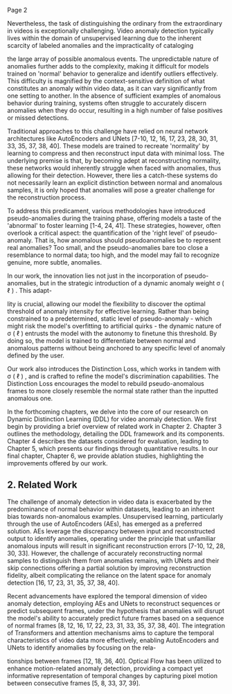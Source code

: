 Page 2

Nevertheless, the task of distinguishing the ordinary from the extraordinary in videos is exceptionally challenging. Video anomaly detection typically lives within the domain of unsupervised learning due to the inherent scarcity of labeled anomalies and the impracticality of cataloging

the large array of possible anomalous events. The unpredictable nature of anomalies further adds to the complexity, making it difficult for models trained on 'normal' behavior to generalize and identify outliers effectively. This difficulty is magnified by the context-sensitive definition of what constitutes an anomaly within video data, as it can vary significantly from one setting to another. In the absence of sufficient examples of anomalous behavior during training, systems often struggle to accurately discern anomalies when they do occur, resulting in a high number of false positives or missed detections.

Traditional approaches to this challenge have relied on neural network architectures like AutoEncoders and UNets [7-10, 12, 16, 17, 23, 28, 30, 31, 33, 35, 37, 38, 40]. These models are trained to recreate 'normality' by learning to compress and then reconstruct input data with minimal loss. The underlying premise is that, by becoming adept at reconstructing normality, these networks would inherently struggle when faced with anomalies, thus allowing for their detection. However, there lies a catch-these systems do not necessarily learn an explicit distinction between normal and anomalous samples, it is only hoped that anomalies will pose a greater challenge for the reconstruction process.

To address this predicament, various methodologies have introduced pseudo-anomalies during the training phase, offering models a taste of the 'abnormal' to foster learning [1-4, 24, 41]. These strategies, however, often overlook a critical aspect: the quantification of the 'right level' of pseudo-anomaly. That is, how anomalous should pseudoanomalies be to represent real anomalies? Too small, and the pseudo-anomalies bare too close a resemblance to normal data; too high, and the model may fail to recognize genuine, more subtle, anomalies.

In our work, the innovation lies not just in the incorporation of pseudo-anomalies, but in the strategic introduction of a dynamic anomaly weight σ ( ℓ ) . This adapt-

lity is crucial, allowing our model the flexibility to discover the optimal threshold of anomaly intensity for effective learning. Rather than being constrained to a predetermined, static level of pseudo-anomaly - which might risk the model's overfitting to artificial quirks - the dynamic nature of σ ( ℓ ) entrusts the model with the autonomy to finetune this threshold. By doing so, the model is trained to differentiate between normal and anomalous patterns without being anchored to any specific level of anomaly defined by the user.

Our work also introduces the Distinction Loss, which works in tandem with σ ( ℓ ) , and is crafted to refine the model's discrimination capabilities. The Distinction Loss encourages the model to rebuild pseudo-anomalous frames to more closely resemble the normal state rather than the inputted anomalous one.

In the forthcoming chapters, we delve into the core of our research on Dynamic Distinction Learning (DDL) for video anomaly detection. We first begin by providing a brief overview of related work in Chapter 2. Chapter 3 outlines the methodology, detailing the DDL framework and its components. Chapter 4 describes the datasets considered for evaluation, leading to Chapter 5, which presents our findings through quantitative results. In our final chapter, Chapter 6, we provide ablation studies, highlighting the improvements offered by our work.

## 2. Related Work

The challenge of anomaly detection in video data is exacerbated by the predominance of normal behavior within datasets, leading to an inherent bias towards non-anomalous examples. Unsupervised learning, particularly through the use of AutoEncoders (AEs), has emerged as a preferred solution. AEs leverage the discrepancy between input and reconstructed output to identify anomalies, operating under the principle that unfamiliar anomalous inputs will result in significant reconstruction errors [7-10, 12, 28, 30, 33]. However, the challenge of accurately reconstructing normal samples to distinguish them from anomalies remains, with UNets and their skip connections offering a partial solution by improving reconstruction fidelity, albeit complicating the reliance on the latent space for anomaly detection [16, 17, 23, 31, 35, 37, 38, 40].

Recent advancements have explored the temporal dimension of video anomaly detection, employing AEs and UNets to reconstruct sequences or predict subsequent frames, under the hypothesis that anomalies will disrupt the model's ability to accurately predict future frames based on a sequence of normal frames [8, 12, 16, 17, 22, 23, 31, 33, 35, 37, 38, 40]. The integration of Transformers and attention mechanisms aims to capture the temporal characteristics of video data more effectively, enabling AutoEncoders and UNets to identify anomalies by focusing on the rela-

tionships between frames [12, 18, 36, 40]. Optical Flow has been utilized to enhance motion-related anomaly detection, providing a compact yet informative representation of temporal changes by capturing pixel motion between consecutive frames [5, 8, 33, 37, 39].